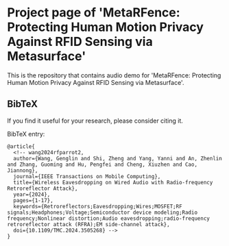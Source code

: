 # Project page of 'MetaRFence: Protecting Human Motion Privacy Against RFID Sensing via Metasurface'

This is the repository that contains audio demo for 'MetaRFence: Protecting Human Motion Privacy Against RFID Sensing via Metasurface'.

## BibTeX
If you find it useful for your research, please consider citing it.

BibTeX entry:

```
@article{
  <!-- wang2024rfparrot2,
  author={Wang, Genglin and Shi, Zheng and Yang, Yanni and An, Zhenlin and Zhang, Guoming and Hu, Pengfei and Cheng, Xiuzhen and Cao, Jiannong},
  journal={IEEE Transactions on Mobile Computing}, 
  title={Wireless Eavesdropping on Wired Audio with Radio-frequency Retroreflector Attack}, 
  year={2024},
  pages={1-17},
  keywords={Retroreflectors;Eavesdropping;Wires;MOSFET;RF signals;Headphones;Voltage;Semiconductor device modeling;Radio frequency;Nonlinear distortion;Audio eavesdropping;radio-frequency retroreflector attack (RFRA);EM side-channel attack},
  doi={10.1109/TMC.2024.3505268} -->
}
```
